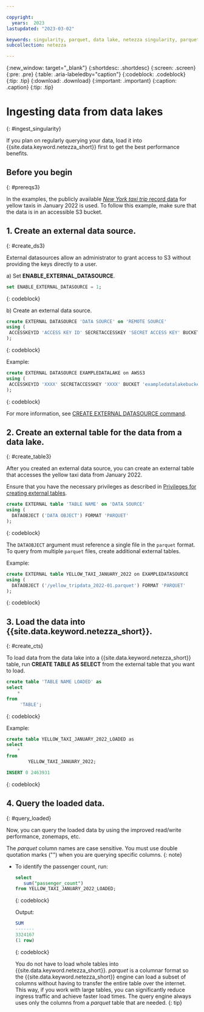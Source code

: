```yaml
---

copyright:
  years:  2023
lastupdated: "2023-03-02"

keywords: singularity, parquet, data lake, netezza singularity, parquet files, querying data
subcollection: netezza

---
```


{:new_window: target="_blank"}
{:shortdesc: .shortdesc}
{:screen: .screen}
{:pre: .pre}
{:table: .aria-labeledby="caption"}
{:codeblock: .codeblock}
{:tip: .tip}
{:download: .download}
{:important: .important}
{:caption: .caption}
{:tip: .tip}

# Ingesting data from data lakes
{: #ingest_singularity}

If you plan on regularly querying your data, load it into {{site.data.keyword.netezza_short}} first to get the best performance benefits.

## Before you begin
{: #prereqs3}

In the examples, the publicly available [*New York taxi trip* record data](https://www1.nyc.gov/site/tlc/about/tlc-trip-record-data.page) for yellow taxis in January 2022 is used. To follow this example, make sure that the data is in an accessible S3 bucket.

## 1. Create an external data source.
{: #create_ds3}

External datasources allow an administrator to grant access to S3 without providing the keys directly to a user.

a) Set **ENABLE_EXTERNAL_DATASOURCE**.

   ```sql
   set ENABLE_EXTERNAL_DATASOURCE = 1;
   ```
   {: codeblock}

b) Create an external data source.

   ```sql
   create EXTERNAL DATASOURCE 'DATA SOURCE' on 'REMOTE SOURCE'
   using (
    ACCESSKEYID 'ACCESS KEY ID' SECRETACCESSKEY 'SECRET ACCESS KEY' BUCKET 'BUCKET' REGION 'REGION'
   );
   ```
   {: codeblock}

   Example:

   ```sql
   create EXTERNAL DATASOURCE EXAMPLEDATALAKE on AWSS3 
   using (
    ACCESSKEYID 'XXXX' SECRETACCESSKEY 'XXXX' BUCKET 'exampledatalakebucket' REGION 'US-EAST-1'
   );
   ```
   {: codeblock}

   For more information, see [CREATE EXTERNAL DATASOURCE command](https://www.ibm.com/docs/en/netezza?topic=tables-create-external-datasource-command).

## 2. Create an external table for the data from a data lake.
{: #create_table3}

After you created an external data source, you can create an external table that accesses the yellow taxi data from January 2022.

Ensure that you have the necessary privileges as described in [Privileges for creating external tables](https://www.ibm.com/docs/en/netezza?topic=et-create-external-table-command-2).

```sql
create EXTERNAL table 'TABLE NAME' on 'DATA SOURCE'
using ( 
  DATAOBJECT ('DATA OBJECT') FORMAT 'PARQUET' 
);
```
{: codeblock}

The `DATAOBJECT` argument must reference a single file in the `parquet` format. To query from multiple `parquet` files, create additional external tables.

Example:

```sql
create EXTERNAL table YELLOW_TAXI_JANUARY_2022 on EXAMPLEDATASOURCE
using ( 
  DATAOBJECT ('/yellow_tripdata_2022-01.parquet') FORMAT 'PARQUET' 
);
```
{: codeblock}

## 3. Load the data into {{site.data.keyword.netezza_short}}.
{: #create_cts}

To load data from the data lake into a {{site.data.keyword.netezza_short}} table, run **CREATE TABLE AS SELECT** from the external table that you want to load.

```sql
create table 'TABLE NAME LOADED' as
select
    * 
from
     'TABLE';
```
{: codeblock}

Example:

```sql
create table YELLOW_TAXI_JANUARY_2022_LOADED as
select
    * 
from
        YELLOW_TAXI_JANUARY_2022;

INSERT 0 2463931
```
{: codeblock}

## 4. Query the loaded data.
{: #query_loaded}

Now, you can query the loaded data by using the improved read/write performance, zonemaps, etc.

The *parquet* column names are case sensitive. You must use double quotation marks ("") when you are querying specific columns.
{: note}

- To identify the passenger count, run:

   ```sql
   select
      sum("passenger_count")
   from YELLOW_TAXI_JANUARY_2022_LOADED;
   ```
   {: codeblock} 

   Output:

   ```sql
   SUM
   -------
   3324167
   (1 row)
   ```
   {: codeblock}


    You do not have to load whole tables into {{site.data.keyword.netezza_short}}. *parquet* is a columnar format so the {{site.data.keyword.netezza_short}} engine can load a subset of columns without having to transfer the entire table over the internet. This way, if you work with large tables, you can significantly reduce ingress traffic and achieve faster load times. The query engine always uses only the columns from a *parquet* table that are needed.
    {: tip}
